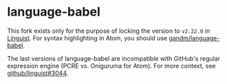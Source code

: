 # language-babel

This fork exists only for the purpose of locking the version to `v2.22.0` in [Linguist](https://github.com/github/linguist).
For syntax highlighting in Atom, you should use [gandm/language-babel](https://github.com/gandm/language-babel).

The last versions of language-babel are incompatible with GitHub's regular expression engine (PCRE vs. Oniguruma for Atom).
For more context, see [github/linguist#3044](https://github.com/github/linguist/issues/3044).
